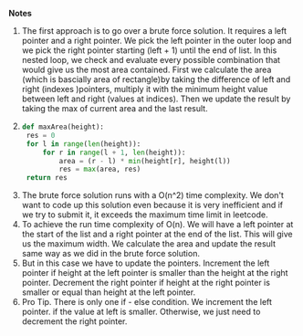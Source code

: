 **Notes**

1. The first approach is to go over a brute force solution. It requires a left pointer and a right pointer. We pick the left pointer in the outer loop and we pick the right pointer starting (left + 1) until the end of list. In this nested loop, we check and evaluate every possible combination that would give us the most area contained. First we calculate the area (which is bascially area of rectangle)by taking the difference of left and right (indexes )pointers, multiply it with the minimum height value between left and right (values at indices). Then we update the result by taking the max of current area and the last result.
2. ```python
   def maxArea(height):
   	res = 0
   	for l in range(len(height)):
   		for r in range(l + 1, len(height)):
   			area = (r - l) * min(height[r], height(l))
   			res = max(area, res)
   	return res
   ```
3. The brute force solution runs with a O(n^2) time complexity. We don't want to code up this solution even because it is very inefficient and if we try to submit it, it exceeds the maximum time limit in leetcode.
4. To achieve the run time complexity of O(n). We will have a left pointer at the start of the list and a right pointer at the end of the list. This will give us the maximum width. We calculate the area and update the result same way as we did in the brute force solution.
5. But in this case we have to update the pointers. Increment the left pointer if height at the left pointer is smaller than the height at the right pointer. Decrement the right pointer if height at the right pointer is smaller or equal than height at the left pointer.
6. Pro Tip. There is only one if - else condition. We increment the left pointer. if the value at left is smaller. Otherwise, we just need to decrement the right pointer.
